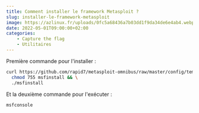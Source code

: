 ```yaml
---
title: Comment installer le framework Metasploit ? 
slug: installer-le-framework-metasploit
image: https://azlinux.fr/uploads/0fc5a68436a7b03dd1f9da34de6e4ab4.webp
date: 2022-05-01T09:00:00+02:00
categories:
    - Capture the flag 
    - Utilitaires
---
```


Première commande pour l'installer :

```bash
curl https://github.com/rapid7/metasploit-omnibus/raw/master/config/templates/metasploit-framework-wrappers/msfupdate.erb > msfinstall && \
  chmod 755 msfinstall && \
  ./msfinstall
```

Et la deuxième commande pour l'exécuter :

```bash
msfconsole
```